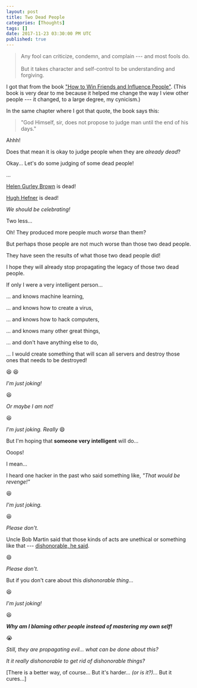 ```yaml
---
layout: post
title: Two Dead People
categories: [Thoughts]
tags: []
date: 2017-11-23 03:30:00 PM UTC
published: true
---
```


<!-- November 24, 2017 11:30:00 PM Philippine Time -->

> Any fool can criticize, condemn, and complain --- and most fools do.
> <br /><br /> But it takes character and self-control to be understanding and
> forgiving.

I got that from the book
["How to Win Friends and Influence People"](https://www.bookdepository.com/book/9780091906818?a_aid=jflaga).
(This book is very dear to me because it helped me change the way I view other
people --- it changed, to a large degree, my cynicism.)

In the same chapter where I got that quote, the book says this:

> "God Himself, sir, does not propose to judge man until the end of his days."

Ahhh!

Does that mean it is okay to judge people when they are _already dead_?

Okay... Let's do some judging of some dead people!

<!--more-->

...

[Helen Gurley Brown](https://albertmohler.com/2012/08/24/why-the-sexual-revolution-needed-a-sexual-revolutionary/)
is dead!

[Hugh Hefner](https://albertmohler.com/2012/08/24/why-the-sexual-revolution-needed-a-sexual-revolutionary/)
is dead!

_We should be celebrating!_

Two less...

Oh! They produced more people much _worse_ than them?

But perhaps those people are not much worse than those two dead people.

They have seen the results of what those two dead people did!

I hope they will already stop propagating the legacy of those two dead people.

If only I were a very intelligent person...

... and knows machine learning,

... and knows how to create a virus,

... and knows how to hack computers,

... and knows many other great things,

... and don't have anything else to do,

... I would create something that will scan all servers and destroy those ones
that needs to be destroyed!

:laughing: :laughing:

_I'm just joking!_

:laughing:

_Or maybe I am not!_

:laughing:

_I'm just joking. Really_ :smile:

But I'm hoping that **someone very intelligent** will do...

Ooops!

I mean...

I heard one hacker in the past who said something like, _"That would be
revenge!"_

:laughing:

_I'm just joking._

:laughing:

_Please don't._

Uncle Bob Martin said that those kinds of acts are unethical or something like
that ---
[dishonorable, he said](http://blog.cleancoder.com/uncle-bob/2017/09/29/TheUnscrupulousMeme.html).

:smile:

_Please don't._

But if you don't care about this _dishonorable thing_...

:laughing:

_I'm just joking!_

:laughing:

_**Why am I blaming other people instead of mastering my own self!**_

:sob:

_Still, they are propagating evil... what can be done about this?_

_It it really dishonorable to get rid of dishonorable things?_

[There is a better way, of course... But it's harder... _(or is it?)..._ But it cures...]

